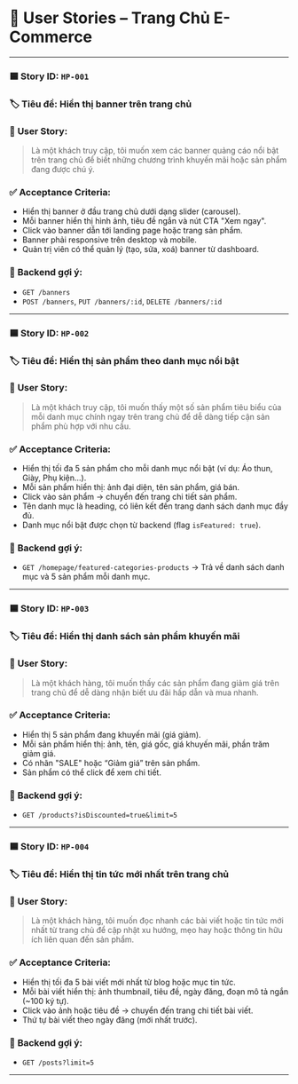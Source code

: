 
# 🧾 User Stories – Trang Chủ E-Commerce

---

### 🟦 **Story ID:** `HP-001`

### 🏷 **Tiêu đề:** Hiển thị banner trên trang chủ

### 📄 **User Story:**

> Là một khách truy cập, tôi muốn xem các banner quảng cáo nổi bật trên trang chủ để biết những chương trình khuyến mãi hoặc sản phẩm đang được chú ý.

### ✅ **Acceptance Criteria:**

* Hiển thị banner ở đầu trang chủ dưới dạng slider (carousel).
* Mỗi banner hiển thị hình ảnh, tiêu đề ngắn và nút CTA "Xem ngay".
* Click vào banner dẫn tới landing page hoặc trang sản phẩm.
* Banner phải responsive trên desktop và mobile.
* Quản trị viên có thể quản lý (tạo, sửa, xoá) banner từ dashboard.

### 🔌 **Backend gợi ý:**

* `GET /banners`
* `POST /banners`, `PUT /banners/:id`, `DELETE /banners/:id`

---

### 🟦 **Story ID:** `HP-002`

### 🏷 **Tiêu đề:** Hiển thị sản phẩm theo danh mục nổi bật

### 📄 **User Story:**

> Là một khách truy cập, tôi muốn thấy một số sản phẩm tiêu biểu của mỗi danh mục chính ngay trên trang chủ để dễ dàng tiếp cận sản phẩm phù hợp với nhu cầu.

### ✅ **Acceptance Criteria:**

* Hiển thị tối đa 5 sản phẩm cho mỗi danh mục nổi bật (ví dụ: Áo thun, Giày, Phụ kiện...).
* Mỗi sản phẩm hiển thị: ảnh đại diện, tên sản phẩm, giá bán.
* Click vào sản phẩm → chuyển đến trang chi tiết sản phẩm.
* Tên danh mục là heading, có liên kết đến trang danh sách danh mục đầy đủ.
* Danh mục nổi bật được chọn từ backend (flag `isFeatured: true`).

### 🔌 **Backend gợi ý:**

* `GET /homepage/featured-categories-products`
  → Trả về danh sách danh mục và 5 sản phẩm mỗi danh mục.

---

### 🟦 **Story ID:** `HP-003`

### 🏷 **Tiêu đề:** Hiển thị danh sách sản phẩm khuyến mãi

### 📄 **User Story:**

> Là một khách hàng, tôi muốn thấy các sản phẩm đang giảm giá trên trang chủ để dễ dàng nhận biết ưu đãi hấp dẫn và mua nhanh.

### ✅ **Acceptance Criteria:**

* Hiển thị 5 sản phẩm đang khuyến mãi (giá giảm).
* Mỗi sản phẩm hiển thị: ảnh, tên, giá gốc, giá khuyến mãi, phần trăm giảm giá.
* Có nhãn "SALE" hoặc “Giảm giá” trên sản phẩm.
* Sản phẩm có thể click để xem chi tiết.

### 🔌 **Backend gợi ý:**

* `GET /products?isDiscounted=true&limit=5`

---

### 🟦 **Story ID:** `HP-004`

### 🏷 **Tiêu đề:** Hiển thị tin tức mới nhất trên trang chủ

### 📄 **User Story:**

> Là một khách hàng, tôi muốn đọc nhanh các bài viết hoặc tin tức mới nhất từ trang chủ để cập nhật xu hướng, mẹo hay hoặc thông tin hữu ích liên quan đến sản phẩm.

### ✅ **Acceptance Criteria:**

* Hiển thị tối đa 5 bài viết mới nhất từ blog hoặc mục tin tức.
* Mỗi bài viết hiển thị: ảnh thumbnail, tiêu đề, ngày đăng, đoạn mô tả ngắn (\~100 ký tự).
* Click vào ảnh hoặc tiêu đề → chuyển đến trang chi tiết bài viết.
* Thứ tự bài viết theo ngày đăng (mới nhất trước).

### 🔌 **Backend gợi ý:**

* `GET /posts?limit=5`

---

